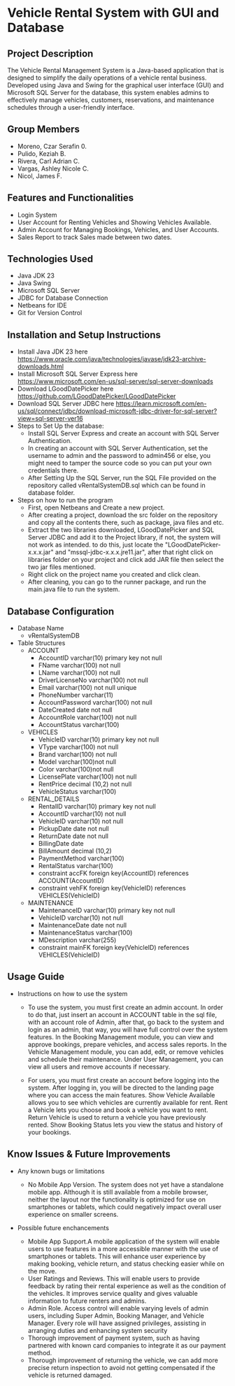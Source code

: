 # Vehicle Rental System with GUI and Database


## Project Description
The Vehicle Rental Management System is a Java-based application that is designed to simplify the daily operations of a vehicle rental business. Developed using Java and Swing for the graphical user interface (GUI) and Microsoft SQL Server for the database, this system enables admins to effectively manage vehicles, customers, reservations, and maintenance schedules through a user-friendly interface.

## Group Members
- Moreno, Czar Serafin 0.
- Pulido, Keziah B.
- Rivera, Carl Adrian C.
- Vargas, Ashley Nicole C.
- Nicol, James F.

## Features and Functionalities
- Login System
- User Account for Renting Vehicles and Showing Vehicles Available.
- Admin Account for Managing Bookings, Vehicles, and User Accounts.
- Sales Report to track Sales made between two dates.

## Technologies Used
- Java JDK 23
- Java Swing
- Microsoft SQL Server 
- JDBC for Database Connection 
- Netbeans for IDE
- Git for Version Control

## Installation and Setup Instructions
- Install Java JDK 23 here https://www.oracle.com/java/technologies/javase/jdk23-archive-downloads.html
- Install Microsoft SQL Server Express here https://www.microsoft.com/en-us/sql-server/sql-server-downloads
- Download LGoodDatePicker here https://github.com/LGoodDatePicker/LGoodDatePicker
- Download SQL Server JDBC here https://learn.microsoft.com/en-us/sql/connect/jdbc/download-microsoft-jdbc-driver-for-sql-server?view=sql-server-ver16
- Steps to Set Up the database:
    - Install SQL Server Express and create an account with SQL Server Authentication. 
    - In creating an account with SQL Server Authentication, set the username to admin and the password to admin456 or else, you might need to tamper the source code so you can put your own credentials there.
    - After Setting Up the SQL Server, run the SQL File provided on the repository called vRentalSystemDB.sql which can be found in database folder.
- Steps on how to run the program
    - First, open Netbeans and Create a new project.
    - After creating a project, download the src folder on the repository and copy all the contents there, such as package, java files and etc.
    - Extract the two libraries downloaded, LGoodDatePicker and SQL Server JDBC and add it to the Project library, if not, the system will not work as intended. to do this, just locate the "LGoodDatePicker-x.x.x.jar" and "mssql-jdbc-x.x.x.jre11.jar", after that right click on libraries folder on your project and click add JAR file then
    select the two jar files mentioned.
    - Right click on the project name you created and click clean.
    - After cleaning, you can go to the runner package, and run the main.java file to run the system.

## Database Configuration
- Database Name
    - vRentalSystemDB
- Table Structures
    - ACCOUNT
        - AccountID varchar(10) primary key not null
        - FName varchar(100) not null 
        - LName varchar(100) not null
        - DriverLicenseNo varchar(100) not null 
        - Email varchar(100) not null unique
        - PhoneNumber varchar(11)
        - AccountPassword varchar(100) not null
        - DateCreated date not null
        - AccountRole varchar(100) not null
        - AccountStatus varchar(100)
    - VEHICLES
        - VehicleID varchar(10) primary key not null 
        - VType varchar(100) not null 
        - Brand varchar(100) not null
        - Model varchar(100)not null
        - Color varchar(100)not null
        - LicensePlate varchar(100) not null
        - RentPrice decimal (10,2) not null 
        - VehicleStatus varchar(100)
    - RENTAL_DETAILS
        - RentalID varchar(10) primary key not null
        - AccountID varchar(10) not null
        - VehicleID varchar(10) not null 
        - PickupDate date not null 
        - ReturnDate date not null
        - BillingDate date 
        - BillAmount decimal (10,2) 
        - PaymentMethod varchar(100)
        - RentalStatus varchar(100)
        - constraint accFK foreign key(AccountID) references ACCOUNT(AccountID)
        - constraint vehFK foreign key(VehicleID) references VEHICLES(VehicleID)
    - MAINTENANCE
        - MaintenanceID varchar(10) primary key not null 
        - VehicleID varchar(10) not null 
        - MaintenanceDate date not null
        - MaintenanceStatus varchar(100)
        - MDescription varchar(255)
        - constraint mainFK foreign key(VehicleID) references VEHICLES(VehicleID)

## Usage Guide
- Instructions on how to use the system
    - To use the system, you must first create an admin account. In order to do that, just insert an account in ACCOUNT table in the sql file, with an account role of Admin, after that, go back to the system and login as an admin, that way, you will have full control over the system features. In the Booking Management module, you can view and approve bookings, prepare vehicles, and access sales reports. In the Vehicle Management module, you can add, edit, or remove vehicles and schedule their maintenance. Under User Management, you can view all users and remove accounts if necessary.

    - For users, you must first create an account before logging into the system. After logging in, you will be directed to the landing page where you can access the main features. Show Vehicle Available allows you to see which vehicles are currently available for rent. Rent a Vehicle lets you choose and book a vehicle you want to rent. Return Vehicle is used to return a vehicle you have previously rented. Show Booking Status lets you view the status and history of your bookings.

## Know Issues & Future Improvements
- Any known bugs or limitations
    - No Mobile App Version. The system does not yet have a standalone mobile app. Although it is still available from a mobile browser, neither the layout nor the functionality is optimized for use on smartphones or tablets, which could negatively impact overall user experience on smaller screens.

- Possible future enchancements
    - Mobile App Support.A mobile application of the system will enable users to use features in a more accessible manner with the use of smartphones or tablets. This will enhance user experience by making booking, vehicle return, and status checking easier while on the move.
    - User Ratings and Reviews. This will enable users to provide feedback by rating their rental experience as well as the condition of the vehicles. It improves service quality and gives valuable information to future renters and admins.
    - Admin Role. Access control will enable varying levels of admin users, including Super Admin, Booking Manager, and Vehicle Manager. Every role will have assigned privileges, assisting in arranging duties and enhancing system security
    - Thorough improvement of payment system, such as having partnered with known card companies to integrate it as our payment method.
    - Thorough improvement of returning the vehicle, we can add more precise return inspection to avoid not getting compensated if the vehicle is returned damaged.



